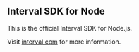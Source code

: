 ## Interval SDK for Node

This is the official Interval SDK for Node.js.

Visit [interval.com](https://interval.com) for more information.
